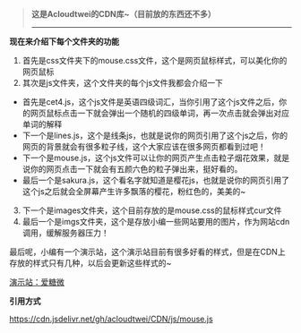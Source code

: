 > **这是Acloudtwei的CDN库~（目前放的东西还不多）**
> 
> ***

**现在来介绍下每个文件夹的功能**

1. 首先是css文件夹下的mouse.css文件，这个是网页鼠标样式，可以美化你的网页鼠标
2. 其次是js文件夹，这个文件夹的每个js文件我都会介绍一下

- 首先是cet4.js，这个js文件是英语四级词汇，当你引用了这个js文件之后，你的网页鼠标点击一下就会弹出一个随机的四级单词，再一次点击就会弹出对应单词的解释
- 下一个是lines.js，这个是线条js，也就是说你的网页引用了这个js之后，你的网页的背景就会有很多粒子线，这个大家应该在很多网页都看到过吧！
- 下一个是mouse.js，这个js文件可以让你的网页产生点击粒子烟花效果，就是说你的网页点击一下就会有五颜六色的粒子弹出来，挺好看的。
- 最后一个是sakura.js，这个看名字就知道是樱花js，也就是说你的网页引用了这个js之后就会全屏幕产生许多飘落的樱花，粉红色的，美美的~

3. 下一个是images文件夹，这个目前存放的是mouse.css的鼠标样式cur文件
4. 最后一个是imgs文件夹，这个是存放小编一些网站要用的图片，作为网站cdn调用，缓解服务器压力！

最后呢，小编有一个演示站，这个演示站目前有很多好看的样式，但是在CDN上存放的样式只有几种，以后会更新这些样式的~

[演示站：爱糖微](https://www.aitwei.cn/)

**引用方式**

https://cdn.jsdelivr.net/gh/acloudtwei/CDN/js/mouse.js
